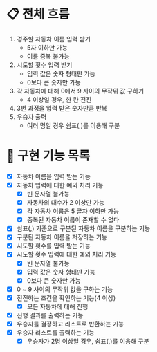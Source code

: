 # 📋 전체 흐름

1. 경주할 자동차 이름 입력 받기
   - 5자 이하만 가능
   - 이름 중복 불가능
2. 시도할 횟수 입력 받기
   - 입력 값은 숫자 형태만 가능
   - 0보다 큰 숫자만 가능
3. 각 자동차에 대해 0에서 9 사이의 무작위 값 구하기
   - 4 이상일 경우, 한 칸 전진
4. 3번 과정을 입력 받은 숫자만큼 반복
5. 우승자 출력
   - 여러 명일 경우 쉼표(,)를 이용해 구분

# 🚀 구현 기능 목록

- [x] 자동차 이름을 입력 받는 기능
- [x] 자동차 입력에 대한 예외 처리 기능
  - [x] 빈 문자열 불가능
  - [x] 자동차의 대수가 2 이상만 가능
  - [x] 각 자동차 이름은 5 글자 이하만 가능
  - [x] 중복된 자동차 이름이 존재할 수 없다
- [x] 쉼표(,) 기준으로 구분된 자동차 이름을 구분하는 기능
- [x] 구분된 자동차 이름을 저장하는 기능
- [x] 시도할 횟수를 입력 받는 기능
- [x] 시도할 횟수 입력에 대한 예외 처리 기능
  - [x] 빈 문자열 불가능
  - [x] 입력 값은 숫자 형태만 가능
  - [x] 0보다 큰 숫자만 가능
- [x] 0 ~ 9 사이의 무작위 값을 구하는 기능
- [x] 전진하는 조건을 확인하는 기능(4 이상)
  - [x] 모든 자동차에 대해 진행
- [x] 진행 결과를 출력하는 기능
- [x] 우승자를 결정하고 리스트로 반환하는 기능
- [x] 우승자 리스트를 출력하는 기능
  - [x] 우승자가 2명 이상일 경우, 쉼표(,)를 이용해 구분
